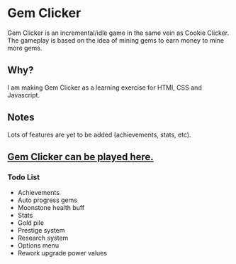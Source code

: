 # Gem Clicker
Gem Clicker is an incremental/idle game in the same vein as Cookie Clicker. The gameplay is based on the idea of mining gems to earn money to mine more gems.

## Why?
I am making Gem Clicker as a learning exercise for HTMl, CSS and Javascript.

## Notes
Lots of features are yet to be added (achievements, stats, etc).

## [Gem Clicker can be played here.](https://rory660.github.io/GemClicker/clicker.html)

### Todo List
* Achievements  
* Auto progress gems  
* Moonstone health buff  
* Stats  
* Gold pile  
* Prestige system  
* Research system  
* Options menu  
* Rework upgrade power values  
